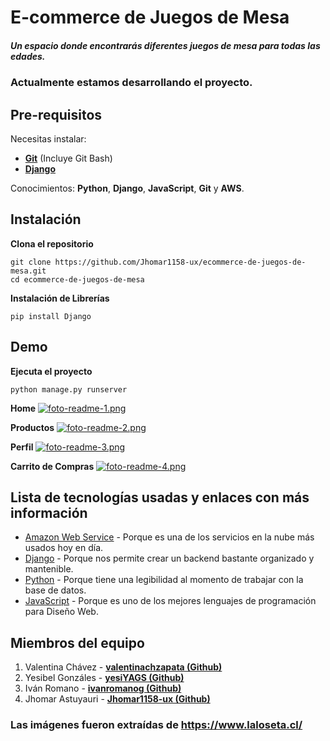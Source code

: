 # E-commerce de Juegos de Mesa
##### Un espacio donde encontrarás diferentes juegos de mesa para todas las edades.

### Actualmente estamos desarrollando el proyecto.

## Pre-requisitos

Necesitas instalar:
- **[Git](https://git-scm.com/downloads)** (Incluye Git Bash)
- **[Django](https://www.djangoproject.com/download/)**

Conocimientos: **Python**, **Django**, **JavaScript**, **Git** y **AWS**.

## Instalación
**Clona el repositorio**
```
git clone https://github.com/Jhomar1158-ux/ecommerce-de-juegos-de-mesa.git
cd ecommerce-de-juegos-de-mesa
```

**Instalación de Librerías**
```
pip install Django
```

## Demo
**Ejecuta el proyecto**
```
python manage.py runserver
```

**Home**
[![foto-readme-1.png](https://i.postimg.cc/mZyzyWcW/foto-readme-1.png)](https://postimg.cc/kDDg7ZFT)

**Productos**
[![foto-readme-2.png](https://i.postimg.cc/7ZdfZxR0/foto-readme-2.png)](https://postimg.cc/TKjRkXf3)

**Perfil**
[![foto-readme-3.png](https://i.postimg.cc/HLMjJqGK/foto-readme-3.png)](https://postimg.cc/94WcKNQt)

**Carrito de Compras**
[![foto-readme-4.png](https://i.postimg.cc/DZdZ61wP/foto-readme-4.png)](https://postimg.cc/LY526YfJ)

## Lista de tecnologías usadas y enlaces con más información
- [Amazon Web Service](https://aws.amazon.com/) - Porque es una de los servicios en la nube más usados hoy en día. 
- [Django](https://docs.djangoproject.com/en/4.0/) - Porque nos permite crear un backend bastante organizado y mantenible.
- [Python](https://docs.python.org/3/) - Porque tiene una legibilidad al momento de trabajar con la base de datos.
- [JavaScript](https://developer.mozilla.org/es/docs/Web/JavaScript/A_re-introduction_to_JavaScript) - Porque es uno de los mejores lenguajes de programación para Diseño Web.

## Miembros del equipo
1. Valentina Chávez - **[valentinachzapata (Github)](https://github.com/valentinachzapata)**
2. Yesibel Gonzáles - **[yesiYAGS (Github)](https://github.com/yesiYAGS)**
3. Iván Romano - **[ivanromanog (Github)](https://github.com/ivanromanog)**
4. Jhomar Astuyauri - **[Jhomar1158-ux (Github)](https://github.com/Jhomar1158-ux)**


### Las imágenes fueron extraídas de https://www.laloseta.cl/ 
